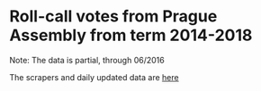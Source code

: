 # Roll-call votes from Prague Assembly from term 2014-2018

Note: The data is partial, through 06/2016

The scrapers and daily updated data are [here](https://github.com/michalskop/praha.eu-scraper)
